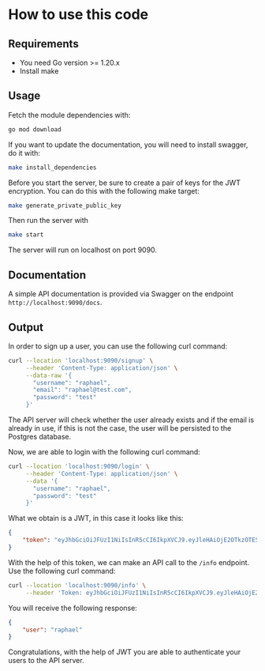 # How to use this code
## Requirements
- You need Go version >= 1.20.x
- Install make

## Usage
Fetch the module dependencies with:
```bash
go mod download
```
If you want to update the documentation, you will need to install swagger, do it with:
```bash
make install_dependencies
```

Before you start the server, be sure to create a pair of keys for the JWT encryption. You can do this with the following make target:
```bash
make generate_private_public_key
```

Then run the server with
```bash
make start
```
The server will run on localhost on port 9090.

## Documentation
A simple API documentation is provided via Swagger on the endpoint `http://localhost:9090/docs`.

## Output
In order to sign up a user, you can use the following curl command:
```bash
curl --location 'localhost:9090/signup' \
     --header 'Content-Type: application/json' \
     --data-raw '{
       "username": "raphael",
       "email": "raphael@test.com",
       "password": "test"
     }'
```
The API server will check whether the user already exists and if the email is already in use, if this is not the case, the user will be persisted to the Postgres database.

Now, we are able to login with the following curl command:
```bash
curl --location 'localhost:9090/login' \
     --header 'Content-Type: application/json' \
     --data '{
       "username": "raphael",
       "password": "test"
     }'
```
What we obtain is a JWT, in this case it looks like this:
```json
{
    "token": "eyJhbGciOiJFUzI1NiIsInR5cCI6IkpXVCJ9.eyJleHAiOjE2OTkzOTE5ODMsIm5hbWUiOiJyYXBoYWVsIn0.nS8I2wz2Id2D7g2K5IkGsBDNBS0I-Nzor0QzRg-LR7EcEVKTROeHjTvUVZElLfezF3PS0NqVLAxOxfboLcSm_g"
}
```
With the help of this token, we can make an API call to the `/info` endpoint. Use the following curl command:
```bash
curl --location 'localhost:9090/info' \
     --header 'Token: eyJhbGciOiJFUzI1NiIsInR5cCI6IkpXVCJ9.eyJleHAiOjE2OTkzOTE5ODMsIm5hbWUiOiJyYXBoYWVsIn0.nS8I2wz2Id2D7g2K5IkGsBDNBS0I-Nzor0QzRg-LR7EcEVKTROeHjTvUVZElLfezF3PS0NqVLAxOxfboLcSm_g'
```
You will receive the following response:
```json 
{
    "user": "raphael"
}
```
Congratulations, with the help of JWT you are able to authenticate your users to the API server.
